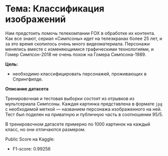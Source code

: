 # Тема: Классификация изображений

Нам предстоить помочь телекомпании FOX в обработке их контента. Как все знают, сериал «Симпсоны» идет на телеэкранах более 25 лет, и за это время скопилось очень много видеоматериала. Персонажи менялись вместе с изменяющимися графическими технологиями, и Гомер Симпсон-2018 не очень похож на Гомера Симпсона-1989.

**Цель:**
- необходимо классифицировать персонажей, проживающих в Спрингфилде.

**Описание датасета**

Тренировочная и тестовая выборки состоят из отрывков из мультсериала Симпсоны. Каждая картинка представлена в формате `jpg` c необходимой меткой — названием персонажа изображенного на ней. Тест был поделен на приватную и публичную часть в соотношении 95/5.

В тренировочном датасете примерно по 1000 картинок на каждый класс, но они отличаются размером.

Public Score на Kaggle:
- F1-score: 0.99256
